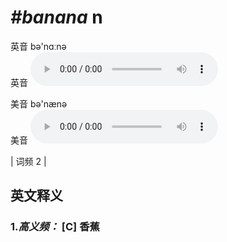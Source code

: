 # ***\#banana*** n
英音 bə'nɑːnə  
英音
<audio src="./media/banana-B.aac" controls="controls"></audio>

美音 bə'nænə  
美音
<audio src="./media/banana.aac" controls="controls"></audio>



| 词频 2 |  

英文释义
---
### 1.*高义频：* **[C] 香蕉**  


